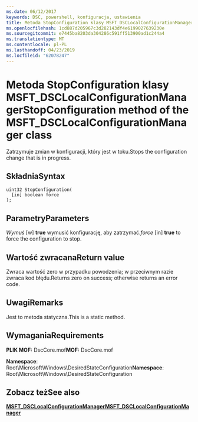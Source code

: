 ```yaml
---
ms.date: 06/12/2017
keywords: DSC, powershell, konfiguracja, ustawienia
title: Metoda StopConfiguration klasy MSFT_DSCLocalConfigurationManager
ms.openlocfilehash: 1cd887d205967c3d282143df4e6199027639230e
ms.sourcegitcommit: e7445ba8203da304286c591ff513900ad1c244a4
ms.translationtype: MT
ms.contentlocale: pl-PL
ms.lasthandoff: 04/23/2019
ms.locfileid: "62078247"
---
```

# <a name="stopconfiguration-method-of-the-msftdsclocalconfigurationmanager-class"></a><span data-ttu-id="3e92f-103">Metoda StopConfiguration klasy MSFT_DSCLocalConfigurationManager</span><span class="sxs-lookup"><span data-stu-id="3e92f-103">StopConfiguration method of the MSFT_DSCLocalConfigurationManager class</span></span>

<span data-ttu-id="3e92f-104">Zatrzymuje zmian w konfiguracji, który jest w toku.</span><span class="sxs-lookup"><span data-stu-id="3e92f-104">Stops the configuration change that is in progress.</span></span>

## <a name="syntax"></a><span data-ttu-id="3e92f-105">Składnia</span><span class="sxs-lookup"><span data-stu-id="3e92f-105">Syntax</span></span>

```mof
uint32 StopConfiguration(
  [in] boolean force
);
```

## <a name="parameters"></a><span data-ttu-id="3e92f-106">Parametry</span><span class="sxs-lookup"><span data-stu-id="3e92f-106">Parameters</span></span>

<span data-ttu-id="3e92f-107">*Wymuś* \[w\] **true** wymusić konfigurację, aby zatrzymać.</span><span class="sxs-lookup"><span data-stu-id="3e92f-107">*force* \[in\] **true** to force the configuration to stop.</span></span>

## <a name="return-value"></a><span data-ttu-id="3e92f-108">Wartość zwracana</span><span class="sxs-lookup"><span data-stu-id="3e92f-108">Return value</span></span>

<span data-ttu-id="3e92f-109">Zwraca wartość zero w przypadku powodzenia; w przeciwnym razie zwraca kod błędu.</span><span class="sxs-lookup"><span data-stu-id="3e92f-109">Returns zero on success; otherwise returns an error code.</span></span>

## <a name="remarks"></a><span data-ttu-id="3e92f-110">Uwagi</span><span class="sxs-lookup"><span data-stu-id="3e92f-110">Remarks</span></span>

<span data-ttu-id="3e92f-111">Jest to metoda statyczna.</span><span class="sxs-lookup"><span data-stu-id="3e92f-111">This is a static method.</span></span>

## <a name="requirements"></a><span data-ttu-id="3e92f-112">Wymagania</span><span class="sxs-lookup"><span data-stu-id="3e92f-112">Requirements</span></span>

<span data-ttu-id="3e92f-113">**PLIK MOF:** DscCore.mof</span><span class="sxs-lookup"><span data-stu-id="3e92f-113">**MOF:** DscCore.mof</span></span>

<span data-ttu-id="3e92f-114">**Namespace**: Root\Microsoft\Windows\DesiredStateConfiguration</span><span class="sxs-lookup"><span data-stu-id="3e92f-114">**Namespace**: Root\Microsoft\Windows\DesiredStateConfiguration</span></span>

## <a name="see-also"></a><span data-ttu-id="3e92f-115">Zobacz też</span><span class="sxs-lookup"><span data-stu-id="3e92f-115">See also</span></span>

[<span data-ttu-id="3e92f-116">**MSFT_DSCLocalConfigurationManager**</span><span class="sxs-lookup"><span data-stu-id="3e92f-116">**MSFT_DSCLocalConfigurationManager**</span></span>](msft-dsclocalconfigurationmanager.md)